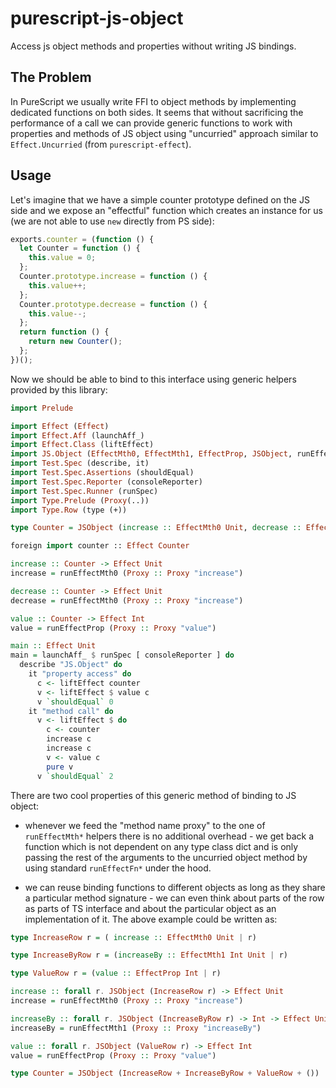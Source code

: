 # purescript-js-object

Access js object methods and properties without writing JS bindings.

## The Problem

In PureScript we usually write FFI to object methods by implementing dedicated functions on both sides. It seems that without sacrificing the performance of a call we can provide generic functions to work with properties and methods of JS object using "uncurried" approach similar to `Effect.Uncurried` (from `purescript-effect`).

## Usage

Let's imagine that we have a simple counter prototype defined on the JS side and we expose an "effectful" function which creates an instance for us (we are not able to use `new` directly from PS side):

```javascript
exports.counter = (function () {
  let Counter = function () {
    this.value = 0;
  };
  Counter.prototype.increase = function () {
    this.value++;
  };
  Counter.prototype.decrease = function () {
    this.value--;
  };
  return function () {
    return new Counter();
  };
})();
```

Now we should be able to bind to this interface using generic helpers provided by this library:

```purescript
import Prelude

import Effect (Effect)
import Effect.Aff (launchAff_)
import Effect.Class (liftEffect)
import JS.Object (EffectMth0, EffectMth1, EffectProp, JSObject, runEffectMth0, runEffectMth1, runEffectProp)
import Test.Spec (describe, it)
import Test.Spec.Assertions (shouldEqual)
import Test.Spec.Reporter (consoleReporter)
import Test.Spec.Runner (runSpec)
import Type.Prelude (Proxy(..))
import Type.Row (type (+))

type Counter = JSObject (increase :: EffectMth0 Unit, decrease :: EffectMth0, value :: EffectProp Int)

foreign import counter :: Effect Counter

increase :: Counter -> Effect Unit
increase = runEffectMth0 (Proxy :: Proxy "increase")

decrease :: Counter -> Effect Unit
decrease = runEffectMth0 (Proxy :: Proxy "increase")

value :: Counter -> Effect Int
value = runEffectProp (Proxy :: Proxy "value")

main :: Effect Unit
main = launchAff_ $ runSpec [ consoleReporter ] do
  describe "JS.Object" do
    it "property access" do
      c <- liftEffect counter
      v <- liftEffect $ value c
      v `shouldEqual` 0
    it "method call" do
      v <- liftEffect $ do
        c <- counter
        increase c
        increase c
        v <- value c
        pure v
      v `shouldEqual` 2

```

There are two cool properties of this generic method of binding to JS object:

  * whenever we feed the "method name proxy" to the one of `runEffectMth*` helpers there is no additional overhead - we get back a function which is not dependent on any type class dict and is only passing the rest of the arguments to the uncurried object method by using standard `runEffectFn*` under the hood.

  * we can reuse binding functions to different objects as long as they share a particular method signature - we can even think about parts of the row as parts of TS interface and about the particular object as an implementation of it. The above example could be written as:

  ```purescript
  type IncreaseRow r = ( increase :: EffectMth0 Unit | r)

  type IncreaseByRow r = (increaseBy :: EffectMth1 Int Unit | r)

  type ValueRow r = (value :: EffectProp Int | r)

  increase :: forall r. JSObject (IncreaseRow r) -> Effect Unit
  increase = runEffectMth0 (Proxy :: Proxy "increase")

  increaseBy :: forall r. JSObject (IncreaseByRow r) -> Int -> Effect Unit
  increaseBy = runEffectMth1 (Proxy :: Proxy "increaseBy")

  value :: forall r. JSObject (ValueRow r) -> Effect Int
  value = runEffectProp (Proxy :: Proxy "value")

  type Counter = JSObject (IncreaseRow + IncreaseByRow + ValueRow + ())

  ```

